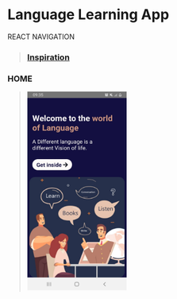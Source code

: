 # Language Learning App
REACT NAVIGATION

>### [Inspiration](https://dribbble.com/shots/11464333-Best-Language-Learning-App)

### HOME

> <img height=400 width=200 src='https://github.com/Priyanshu-Vyas/Language-Learning-App/blob/main/AppWithNavigation/img/Home.jpg' />
